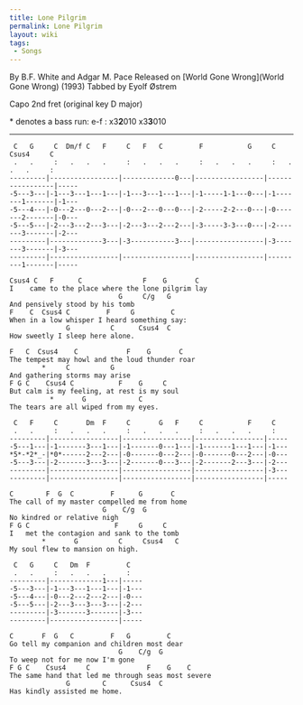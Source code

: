 ```yaml
---
title: Lone Pilgrim
permalink: Lone Pilgrim
layout: wiki
tags:
 - Songs
---
```


By B.F. White and Adgar M. Pace
Released on [World Gone Wrong](World Gone Wrong) (1993)
Tabbed by Eyolf Østrem

Capo 2nd fret (original key D major)

\* denotes a bass run: e-f : x3<strong>2</strong>010
x3<strong>3</strong>010

* * * * *

     C   G     C  Dm/f C   F     C   F   C         F           G     C       Csus4     C
     .   .     :   .   .   .     :   .   .   .     :   .   .   .     :   .   .   .     :
    ---------|-----------------|-------------0---|-----------------|-----------------|-----
    -5---3---|-1---3---1---1---|-1---3---1---1---|-1-----1-1---0---|-1-------1-------|-1---
    -5---4---|-0---2---0---2---|-0---2---0---0---|-2-----2-2---0---|-0-------2-------|-0---
    -5---5---|-2---3---2---3---|-2---3---2---2---|-3-----3-3---0---|-2-------3-------|-2---
    ---------|-------------3---|-3-----------3---|-----------------|-3-------3-------|-3---
    ---------|-----------------|-----------------|-----------------|---------1-------|-----

    Csus4 C   F      C               F    G       C
    I    came to the place where the lone pilgrim lay
                               G     C/g   G
    And pensively stood by his tomb
    F    C  Csus4 C         F     G         C
    When in a low whisper I heard something say:
                  G          C      Csus4  C
    How sweetly I sleep here alone.

    F   C  Csus4    C            F    G       C
    The tempest may howl and the loud thunder roar
            *     C          G
    And gathering storms may arise
    F G C    Csus4 C           F    G     C
    But calm is my feeling, at rest is my soul
              *       G             C
    The tears are all wiped from my eyes.

     C   F     C       Dm  F     C       G   F     C           F     C
     .   .     :   .   .   .     :   .   .   .     :   .   .   .     :
    ---------|-----------------|-----------------|-----------------|-----
    -5---1---|-1-------3---1---|-1-------0---1---|-1-------1---1---|-1---
    *5*-*2*_-|*0*------2---2---|-0-------0---2---|-0-------0---2---|-0---
    -5---3---|-2-------3---3---|-2-------0---3---|-2-------2---3---|-2---
    ---------|-----------------|-----------------|-----------------|-3---
    ---------|-----------------|-----------------|-----------------|-----

    C        F  G  C         F      G       C
    The call of my master compelled me from home
                           G    C/g  G
    No kindred or relative nigh
    F G C                     F     G     C
    I   met the contagion and sank to the tomb
            *       G          C     Csus4   C
    My soul flew to mansion on high.

     C   G     C   Dm  F         C
     .   .     :   .   .   .     :
    ---------|-------------1---|-----
    -5---3---|-1---3---1---1---|-1---
    -5---4---|-0---2---2---2---|-0---
    -5---5---|-2---3---3---3---|-2---
    ---------|-3-------3-------|-3---
    ---------|-----------------|-----

    C       F  G   C         F   G         C
    Go tell my companion and children most dear
                               G    C/g  G
    To weep not for me now I'm gone
    F G C    Csus4     C              F    G    C
    The same hand that led me through seas most severe
                  G        C      Csus4  C
    Has kindly assisted me home.
